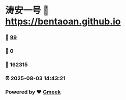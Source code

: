 # 涛安一号 :link: https://bentaoan.github.io 
### :page_facing_up: [99](https://bentaoan.github.io/tag.html) 
### :speech_balloon: 0 
### :hibiscus: 162315 
### :alarm_clock: 2025-08-03 14:43:21 
### Powered by :heart: [Gmeek](https://github.com/Meekdai/Gmeek)
